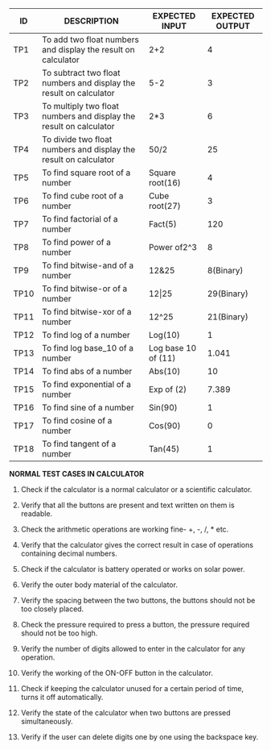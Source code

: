 | ID   | DESCRIPTION                                                         | EXPECTED INPUT      | EXPECTED OUTPUT |
|------|---------------------------------------------------------------------|---------------------|-----------------|
| TP1  | To add two float numbers and  display the result on calculator      | 2+2                 | 4               |
| TP2  | To subtract two float numbers and  display the result on calculator | 5-2                 | 3               |
| TP3  | To multiply two float numbers and  display the result on calculator | 2*3                 | 6               |
| TP4  | To divide two float numbers and  display the result on calculator   | 50/2                | 25              |
| TP5  | To find square root of a number                                     | Square root(16)     | 4               |
| TP6  | To find cube root of a number                                       | Cube root(27)       | 3               |
| TP7  | To find factorial of a number                                       | Fact(5)             | 120             |
| TP8  | To find power of a number                                           | Power of2^3         | 8               |
| TP9  | To find bitwise-and of a number                                     | 12&25               | 8(Binary)       |
| TP10 | To find bitwise-or of a number                                      | 12\|25              | 29(Binary)      |
| TP11 | To find bitwise-xor of a number                                     | 12^25               | 21(Binary)      |
| TP12 | To find log of a number                                             | Log(10)             | 1               |
| TP13 | To find log base_10 of a number                                     | Log base 10 of (11) | 1.041           |
| TP14 | To find abs of a number                                             | Abs(10)             | 10              |
| TP15 | To find exponential of a number                                     | Exp of (2)          | 7.389           |
| TP16 | To find sine of a number                                            | Sin(90)             | 1               |
| TP17 | To find cosine of a number                                          | Cos(90)             | 0               |
| TP18 | To find tangent of a number                                         | Tan(45)             | 1               |

**NORMAL TEST CASES IN CALCULATOR**

1. Check if the calculator is a normal calculator or a scientific calculator.
2. Verify that all the buttons are present and text written on them is readable.
3. Check the arithmetic operations are working fine- +, -, /, \* etc.

4. Verify that the calculator gives the correct result in case of operations containing decimal numbers.
5. Check if the calculator is battery operated or works on solar power.
6. Verify the outer body material of the calculator.
7. Verify the spacing between the two buttons, the buttons should not be too closely placed.
8. Check the pressure required to press a button, the pressure required should not be too high.
9. Verify the number of digits allowed to enter in the calculator for any operation.
10. Verify the working of the ON-OFF button in the calculator.
11. Check if keeping the calculator unused for a certain period of time, turns it off automatically.
12. Verify the state of the calculator when two buttons are pressed simultaneously.
13. Verify if the user can delete digits one by one using the backspace key.